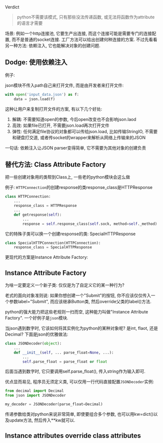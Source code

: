Verdict
> python不需要该模式, 只有那些没法传递函数, 或无法将函数作为attribute的语言才需要

场景: 例如一个http连接池, 它要生产出连接, 而这个连接可能是需要专门的连接配置, 而不是普通的socket连接. 工厂方法可以给出创建何种连接的方案. 不过先看看另一种方法: 依赖注入, 它也能解决对象的创建问题.

## Dodge: 使用依赖注入

例子:

json模块不传入path自己来打开文件, 而是由开发者来打开文件:
```python
with open('input_data.json') as f:
    data = json.load(f)
```

这种让用户来复制打开文件的方案, 有以下几个好处:

1. 解耦: 不需要知道open的参数, 今后open改变也不会影响json.laod
2. 高效: 如果file已打开, 不需要json.load再次打开文件
3. 弹性: 任何满足file协议的对象都可以传给json.load, 比如传输StringIO, 不需要和硬盘打交道, 或者传socket的wrapper来解析从网络上传输来的JSON

一句话: 依赖注入让JSON parser变得简单, 它不需要为其他对象的创建负责


## 替代方法: Class Attribute Factory

把一些创建对象用的类帮到Class上, 一些老的python模块会这么做

例子: `HTTPConnection`的创建response的类response_class是HTTPResponse

```python
class HTTPConnection:
    ...
    response_class = HTTPResponse
    ...
    def getresponse(self):
        ...
        response = self.response_class(self.sock, method=self._method)
```

它的特殊子类可以换一个创建response的类: SpecialHTTPResponse
```python
class SpecialHTTPConnection(HTTPConnection):
    response_class = SpecialHTTPResponse
```

更现代的方案是Instance Attribute Factory:

## Instance Attribute Factory

为啥一定要定义一个新子类: 仅仅是为了自定义它的某一种行为?

老式的面向对象准则说: 如果你想创建一个"Submit"的按钮, 你不应该仅仅传入一个参数label="Submit", 而应该继承Button类, 然后override父类的label()方法.

python的强大能力把这些老规则一扫而空, 这种能力叫做"Instance Attribute Factory". 一个好例子是`json`模块.

当json遇到数字时, 它该如何将其实例化为python的某种对象呢? 是int, flaot, 还是Decimal? 下面是json的优雅做法:

```python
class JSONDecoder(object):
    ...
    def __init__(self, ... parse_float=None, ...):
        ...
        self.parse_float = parse_float or float
```

后面当遇到数字时, 它只要调用self.parse_float(), 传入string作为输入即可.

优点显而易见, 程序员无须定义类, 可以仅用一行代码直接配置`JSONDecoder`实例:
```python
from decimal import Decimal
from json import JSONDecoder

my_decoder = JSONDecoder(parse_float=Decimal)
```

传递参数给类对python来说非常简单, 即使要组合多个参数, 也可以用kw=dict()以及update方法, 然后传入**kw就可以.

## Instance attributes override class attributes
